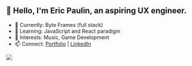 ## 👋 Hello, I'm Eric Paulin, an aspiring UX engineer.

- 🔭 Currently: Byte Frames (full stack)
- 🌱 Learning: JavaScript and React paradigm
- 👀 Interests: Music, Game Development
- 📫 Connect: [Portfolio](https://ericpaulin-portfolio.netlify.app/) | [LinkedIn](https://www.linkedin.com/in/victor-p-01686a256/)

<p>
  <img src="https://skillicons.dev/icons?i=js,html,css,react,figma,materialui,jest,nodejs,npm,git,godot" />
</p>

<!--
**EricPaulin/EricPaulin** is a ✨ _special_ ✨ repository because its `README.md` (this file) appears on your GitHub profile.
-->
